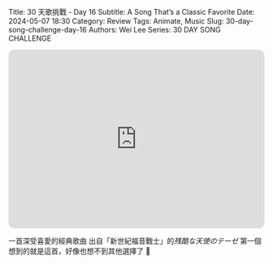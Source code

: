 Title: 30 天歌挑戰 - Day 16
Subtitle: A Song That’s a Classic Favorite
Date: 2024-05-07 18:30
Category: Review
Tags: Animate, Music
Slug: 30-day-song-challenge-day-16
Authors: Wei Lee
Series: 30 DAY SONG CHALLENGE

<iframe style="border-radius:12px" src="https://open.spotify.com/embed/track/23phSRwoMy48rwFpmuAP8q?utm_source=generator" width="100%" height="352" frameBorder="0" allowfullscreen="" allow="autoplay; clipboard-write; encrypted-media; fullscreen; picture-in-picture" loading="lazy"></iframe>

<!--more-->

一首深受喜愛的經典歌曲
出自「新世紀福音戰士」的*残酷な天使のテーゼ*
第一個想到的就是這首，好像也想不到其他選擇了 🤔
